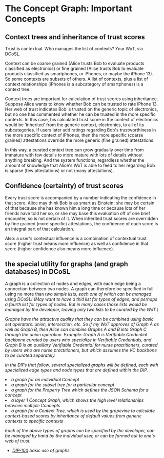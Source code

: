 # The Concept Graph: Important Concepts

## Context trees and inheritance of trust scores

Trust is contextual. Who manages the list of contexts? Your WoT, via DCoSL.

Context can be coarse grained (Alice trusts Bob to evaluate products classified as electronics) or fine grained (Alice trusts Bob to evaluate products classified as smartphones, or iPhones, or maybe the iPhone 13). So some contexts are subsets of others. A list of contexts, plus a list of context relationships (iPhones is a subcategory of smartphones) is a context tree.

Context trees are important for calculation of trust scores using inheritance. Suppose Alice wants to know whether Bob can be trusted to rate iPhone 13. Her web of trust indicates Bob is trusted on the generic topic of electronics, but no one has commented whether he can be trusted in the more specific contexts. In this case, his calculated trust score in the context of electronics would be 'inherited' from the generic context, electronics, to all of its subcategories. If users later add ratings regarding Bob's trustworthiness in the more specific context of iPhones, then the more specific (coarse grained) attestations override the more generic (fine grained) attestations.

In this way, a curated context tree can grow gradually over time from immature with few details to more mature with lots of details without anything breaking. And the system functions, regardless whether the amount of knowledge that Alice's WoT is able to feed to her regarding Bob is sparse (few attestations) or not (many attestations).

## Confidence (certainty) of trust scores

Every trust score is accompanied by a number indicating the confidence in that score. Alice may think Bob is as smart as Einstein; she may be certain of that because she has known him a long time or because lots of her friends have told her so, or she may base this evaluation off of one brief encounter, so is not certain of it. When inherited trust scores are overridden by fine grained (more specific) attestations, the confidence of each score is an integral part of that calculation.

Also: a user's contextual influence is a combination of contextual trust score (higher trust means more influence) as well as confidence in that score (higher confidence also means more influence).

## the special utility for graphs (and graph databases) in DCoSL

A graph is a collection of nodes and edges, with each edge being a connection between two nodes. A graph can therefore be specified in full using no more than <i>two simple lists</li>, each one of which can be managed using DCoSL! (May want to have a thid list for types of edges, and perhaps a fourth list for types of nodes. But in many cases those lists would be managed by the developer, leaving only two lists to be curated by the WoT.)

Graphs have the attractive quality that they can be combined using basic set operators: union, intersection, etc. So if my WoT approves of Graph A as well as Graph B, then Alice can combine Graphs A and B into Graph C through the union operation. Example: Graph A is Verifiable Credential backbone curated by users who specialize in Verifiable Credentials, and Graph B is an auxiliary Verifiable Credential for nurse practitioners, curated by users who are nurse practitioners, but which assumes the VC backbone to be curated separately.

In the DIPs that follow, several specialized graphs will be defined, each with specialized edge types and node types that are defined within the DIP.
<li>a graph for an individual Concept</li>
<li>a graph for the subset tree for a particular concept</li>
<li>a graph for the Property Tree which defines the JSON Schema for a concept</li>
<li>a layer 1 Concept Graph, which shows the high level relationships between multiple Concepts</li>
<li>a graph for a Context Tree, which is used by the grapevine to calculate context-based scores by inheritance of default values from generic contexts to specific contexts</li>

Each of the above types of graphs can be specified by the developer, can be managed by hand by the individual user, or can be farmed out to one's web of trust.

- [DIP-100](100.md) basic use of graphs
